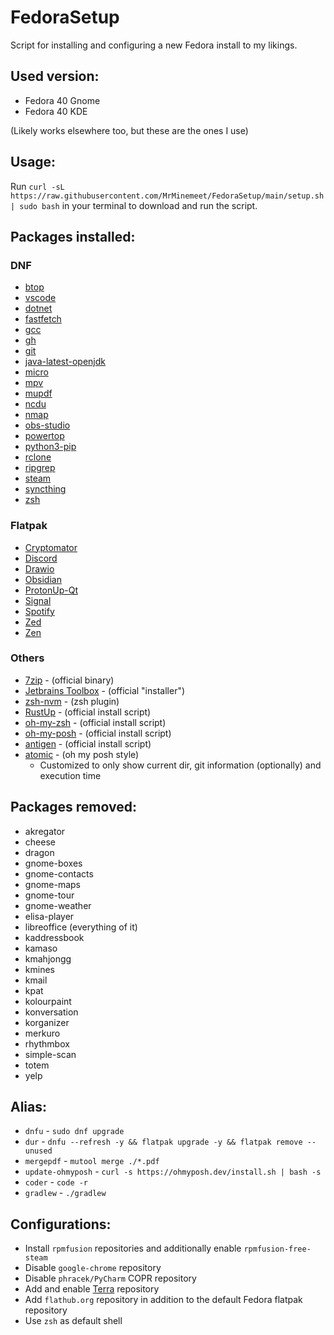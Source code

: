 # FedoraSetup
Script for installing and configuring a new Fedora install to my likings.

## Used version:
* Fedora 40 Gnome
* Fedora 40 KDE

(Likely works elsewhere too, but these are the ones I use)

## Usage:
Run `curl -sL https://raw.githubusercontent.com/MrMinemeet/FedoraSetup/main/setup.sh | sudo bash` in your terminal to download and run the script.

## Packages installed:
### DNF
* [btop](https://github.com/aristocratos/btop)
* [vscode](https://code.visualstudio.com/)
* [dotnet](https://dotnet.microsoft.com/)
* [fastfetch](https://github.com/fastfetch-cli/fastfetch)
* [gcc](https://gcc.gnu.org/)
* [gh](https://cli.github.com/)
* [git](https://git-scm.com/)
* [java-latest-openjdk](https://openjdk.java.net/)
* [micro](https://micro-editor.github.io/)
* [mpv](https://mpv.io/)
* [mupdf](https://mupdf.com/)
* [ncdu](https://dev.yorhel.nl/ncdu)
* [nmap](https://nmap.org/)
* [obs-studio](https://obsproject.com/)
* [powertop](https://01.org/powertop)
* [python3-pip](https://pip.pypa.io/)
* [rclone](https://rclone.org/)
* [ripgrep](https://github.com/BurntSushi/ripgrep)
* [steam](https://steampowered.com/)
* [syncthing](https://syncthing.net/)
* [zsh](https://www.zsh.org/)

### Flatpak
* [Cryptomator](https://cryptomator.org/)
* [Discord](https://discord.com/)
* [Drawio](https://draw.io/)
* [Obsidian](https://obsidian.md/)
* [ProtonUp-Qt](https://github.com/DavidoTek/ProtonUp-Qt)
* [Signal](https://signal.org/)
* [Spotify](https://spotify.com/)
* [Zed](https://zed.dev/)
* [Zen](https://zen-browser.app/)

### Others
* [7zip](https://www.7-zip.org/) - (official binary)
* [Jetbrains Toolbox](https://www.jetbrains.com/toolbox-app/) - (official "installer")
* [zsh-nvm](https://github.com/lukechilds/zsh-nvm) - (zsh plugin)
* [RustUp](https://rustup.rs/) - (official install script)
* [oh-my-zsh](https://ohmyz.sh/) - (official install script)
* [oh-my-posh](https://ohmyposh.dev/) - (official install script)
* [antigen](https://antigen.sharats.me/) - (official install script)
* [atomic](https://github.com/JanDeDobbeleer/oh-my-posh/blob/main/themes/atomic.omp.json) - (oh my posh style)
	- Customized to only show current dir, git information (optionally) and execution time

## Packages removed:
* akregator
* cheese
* dragon
* gnome-boxes
* gnome-contacts
* gnome-maps
* gnome-tour
* gnome-weather
* elisa-player
* libreoffice (everything of it)
* kaddressbook
* kamaso
* kmahjongg
* kmines
* kmail
* kpat
* kolourpaint
* konversation
* korganizer
* merkuro
* rhythmbox
* simple-scan
* totem
* yelp

## Alias:
* `dnfu` - `sudo dnf upgrade`
* `dur` - `dnfu --refresh -y && flatpak upgrade -y && flatpak remove --unused`
* `mergepdf` - `mutool merge ./*.pdf`
* `update-ohmyposh` - `curl -s https://ohmyposh.dev/install.sh | bash -s`
* `coder` - `code -r`
* `gradlew` - `./gradlew`

## Configurations:
* Install `rpmfusion` repositories and additionally enable `rpmfusion-free-steam`
* Disable `google-chrome` repository
* Disable `phracek/PyCharm` COPR repository
* Add and enable [Terra](https://terra.fyralabs.com/) repository
* Add `flathub.org` repository in addition to the default Fedora flatpak repository
* Use `zsh` as default shell
